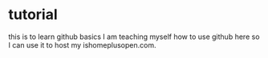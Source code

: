 # tutorial
this is to learn github basics
I am teaching myself how to use github here so I can use it to host my ishomeplusopen.com. 
